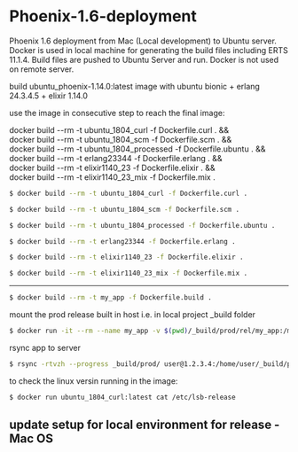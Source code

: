 # Phoenix-1.6-deployment
Phoenix 1.6 deployment from Mac (Local development) to Ubuntu server. Docker is used in local machine for generating the build files including ERTS 11.1.4. Build files are pushed to Ubuntu Server and run. Docker is not used on remote server.

build ubuntu_phoenix-1.14.0:latest image with
ubuntu bionic + erlang 24.3.4.5 + elixir 1.14.0

use the image in consecutive step to reach the final image:

docker build --rm -t ubuntu_1804_curl -f Dockerfile.curl . && \
docker build --rm -t ubuntu_1804_scm -f Dockerfile.scm . && \
docker build --rm -t ubuntu_1804_processed -f Dockerfile.ubuntu . && \
docker build --rm -t erlang23344 -f Dockerfile.erlang . && \
docker build --rm -t elixir1140_23 -f Dockerfile.elixir . && \
docker build --rm -t elixir1140_23_mix -f Dockerfile.mix .

```bash
$ docker build --rm -t ubuntu_1804_curl -f Dockerfile.curl .
```

```bash
$ docker build --rm -t ubuntu_1804_scm -f Dockerfile.scm .
```

```bash
$ docker build --rm -t ubuntu_1804_processed -f Dockerfile.ubuntu .
```

```bash
$ docker build --rm -t erlang23344 -f Dockerfile.erlang .
```

```bash
$ docker build --rm -t elixir1140_23 -f Dockerfile.elixir .
```

```bash
$ docker build --rm -t elixir1140_23_mix -f Dockerfile.mix .
```

---

```bash
$ docker build --rm -t my_app -f Dockerfile.build .
```

mount the prod release built in host i.e. in local project _build folder

```bash
$ docker run -it --rm --name my_app -v $(pwd)/_build/prod/rel/my_app:/my_app/_build/prod/rel/my_app my_app
```

rsync app to server

```bash
$ rsync -rtvzh --progress _build/prod/ user@1.2.3.4:/home/user/_build/prod
```

to check the linux versin running in the image:

```bash
$ docker run ubuntu_1804_curl:latest cat /etc/lsb-release
```


## update setup for local environment for release - Mac OS


